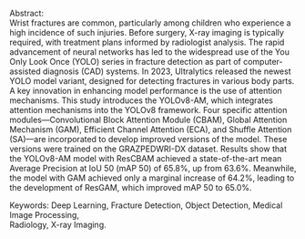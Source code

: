 Abstract:  
Wrist fractures are common, particularly among children who experience a high incidence of 
such injuries. Before surgery, X-ray imaging is typically required, with treatment plans 
informed by radiologist analysis. The rapid advancement of neural networks has led to the 
widespread use of the You Only Look Once (YOLO) series in fracture detection as part of 
computer-assisted diagnosis (CAD) systems. In 2023, Ultralytics released the newest YOLO 
model variant, designed for detecting fractures in various body parts. A key innovation in 
enhancing model performance is the use of attention mechanisms. This study introduces the 
YOLOv8-AM, which integrates attention mechanisms into the YOLOv8 framework. Four 
specific attention modules—Convolutional Block Attention Module (CBAM), Global 
Attention Mechanism (GAM), Efficient Channel Attention (ECA), and Shuffle Attention 
(SA)—are incorporated to develop improved versions of the model. These versions were 
trained on the GRAZPEDWRI-DX dataset. Results show that the YOLOv8-AM model with 
ResCBAM achieved a state-of-the-art mean Average Precision at IoU 50 (mAP 50) of 65.8%, 
up from 63.6%. Meanwhile, the model with GAM achieved only a marginal increase of 64.2%, 
leading to the development of ResGAM, which improved mAP 50 to 65.0%. 

Keywords: Deep Learning, Fracture Detection, Object Detection,  Medical Image Processing,  
Radiology, X-ray Imaging.
